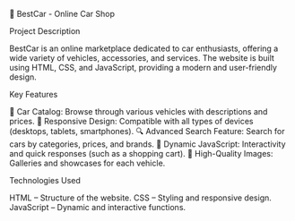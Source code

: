 🚗 BestCar - Online Car Shop


Project Description

BestCar is an online marketplace dedicated to car enthusiasts, offering a wide variety of vehicles, accessories, and services. The website is built using HTML, CSS, and JavaScript, providing a modern and user-friendly design.

Key Features

🛒 Car Catalog: Browse through various vehicles with descriptions and prices.
🎨 Responsive Design: Compatible with all types of devices (desktops, tablets, smartphones).
🔍 Advanced Search Feature: Search for cars by categories, prices, and brands.
💾 Dynamic JavaScript: Interactivity and quick responses (such as a shopping cart).
📸 High-Quality Images: Galleries and showcases for each vehicle.

Technologies Used

HTML – Structure of the website.
CSS – Styling and responsive design.
JavaScript – Dynamic and interactive functions.
